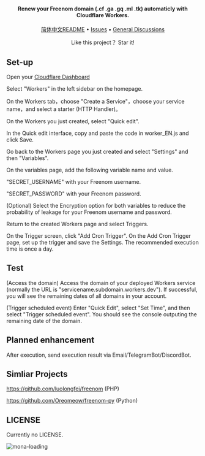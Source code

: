 
<h4 align="center">Renew your Freenom domain (.cf .ga .gq .ml .tk) automaticly with Cloudflare Workers.</h4>

<p align="center">
  <a href="https://github.com/PencilNavigator/Freenom-Workers/blob/main/README.md">简体中文README</a>
  •
  <a href="https://github.com/Atlas-OS/Atlas/wiki/1.-FAQ#contents">Issues</a>
  •
  <a href="https://github.com/PencilNavigator/Freenom-Workers/discussions" target="_blank">General Discussions</a>
</p>
<p align="center">
 Like this project？ Star it!
</p>

## Set-up

Open your [Cloudflare Dashboard](https://dash.cloudflare.com)


Select "Workers" in the left sidebar on the homepage.


On the Workers tab，choose "Create a Service"，choose your service name，and select a starter (HTTP Handler)。


On the Workers you just created, select "Quick edit".


In the Quick edit interface, copy and paste the code in worker_EN.js and click Save.


Go back to the Workers page you just created and select "Settings" and then "Variables".


On the variables page, add the following variable name and value.

"SECRET_USERNAME" with your Freenom username.

"SECRET_PASSWORD" with your Freenom password.


(Optional) Select the Encryption option for both variables to reduce the probability of leakage for your Freenom username and password.


Return to the created Workers page and select Triggers.


On the Trigger screen, click "Add Cron Trigger". On the Add Cron Trigger page, set up the trigger and save the Settings. The recommended execution time is once a day.


## Test

(Access the domain) Access the domain of your deployed Workers service (normally the URL is "servicename.subdomain.workers.dev"). If successful, you will see the remaining dates of all domains in your account.


(Trigger scheduled event) Enter "Quick Edit", select "Set Time", and then select "Trigger scheduled event". You should see the console outputing the remaining date of the domain.

## Planned enhancement

After execution, send execution result via Email/TelegramBot/DiscordBot.

## Simliar Projects
https://github.com/luolongfei/freenom (PHP)

https://github.com/Oreomeow/freenom-py (Python)

## LICENSE
Currently no LICENSE.

![mona-loading](https://github.githubassets.com/images/mona-loading-dark.gif)

